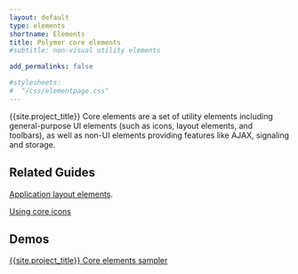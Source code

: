 ```yaml
---
layout: default
type: elements
shortname: Elements
title: Polymer core elements
#subtitle: non-visual utility elements

add_permalinks: false

#stylesheets:
#  "/css/elementpage.css"
---
```


<!-- page specific stylesheet needs to be inline to the page so ajax injects it. -->
<link rel="stylesheet" href="/css/elementpage.css">

<div class="hide-on-hash">
  <!-- <p class="alert alert-info"><strong>Note:</strong> These elements and their documentation are still early. The “source” links below point to commented code where you can learn more about how to use the element.</p> -->
  <p>{{site.project_title}} Core elements are a set of utility
    elements including general-purpose UI elements (such as icons, layout elements, and toolbars),
    as well as  non-UI elements providing features like AJAX, signaling and storage.</p>

   <component-download-button org="Polymer" component="core-elements" label="GET THE POLYMER CORE ELEMENTS">
   </component-download-button>

  <h2>Related Guides</h2>
  <p><a href="layout-elements.html">Application layout elements</a>.</p>
  <p><a href="icons.html">Using core icons</a></p>

  <h2>Demos</h2>
  <p><a href="/components/core-elements/demo.html">{{site.project_title}} Core elements sampler</a></p>
</div>

<component-docs
    elements='{% list_components dir:components prefix:core blacklist:"core-slide core-layout core-doc-viewer core-home-page core-home-page-dev core-transition-css core-overlay-layer core-key-helper core-doc-toc core-doc-page core-component-page core-popup-menu" %}'>
</component-docs>
